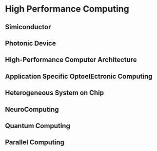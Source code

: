 # High Performance Computing

## Simiconductor

## Photonic Device

## High-Performance Computer Architecture

## Application Specific OptoelEctronic Computing

## Heterogeneous System on Chip

## NeuroComputing

## Quantum Computing

## Parallel Computing